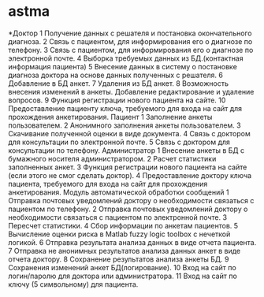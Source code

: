 # astma
*Доктор
1 Получение данных с решателя и постановка окончательного диагноза.
2 Связь с пациентом, для информирования его о диагнозе по телефону.
3 Связь с пациентом, для информирования его о диагнозе по электронной почте.
4 Выборка требуемых данных из БД.(контактная информация пациента)
5 Внесение данных в систему о постановке диагноза доктора на основе данных полученных с решателя.
6 Добавление в БД анкет.
7 Удаления из БД анкет.
8 Возможность внесения изменений в анкеты. Добавление редактирование и удаление вопросов.
9 Функция регистрации нового пациента на сайте.
10 Предоставление пациенту ключа, требуемого для входа на сайт для прохождения анкетирования.
Пациент
1 Заполнение анкеты пользователем.
2 Анонимного заполнения анкеты пользователем.
3 Скачивание полученной оценки в виде документа.
4 Связь с доктором для консультации по электронной почте.
5 Связь с доктором для консультации по телефону.
Администратор
1 Внесение анкеты в БД с бумажного носителя администратором.
2 Расчет статистики заполненных анкет.
3 Функция регистрации нового пациента на сайте (если этого не смог сделать доктор).
4 Предоставление доктору ключа пациента, требуемого для входа на сайт для прохождения анкетирования.
Модуль автоматической обработки сообщений
1 Отправка почтовых уведомлений доктору о необходимости связаться с пациентом по телефону.
2 Отправка почтовых уведомлений доктору о необходимости связаться с пациентом по электронной почте.
3 Пересчет статистики.
4 Сбор информации по анкетам пациентов.
5 Вычисление оценки риска в Matlab fuzzy logic toolbox с нечеткой логикой.
6 Отправка результата анализа данных в виде отчета пациента.
7 Отправка не анонимных результатов анализа данных анкет в виде отчета доктору.
8 Сохранение результатов анализа анкеты БД.
9 Сохранения изменений анкет БД(логирование).
10 Вход на сайт по логин/паролю для доктора или администратора.
11 Вход на сайт по ключу (5 символьному) для пациента.
 
